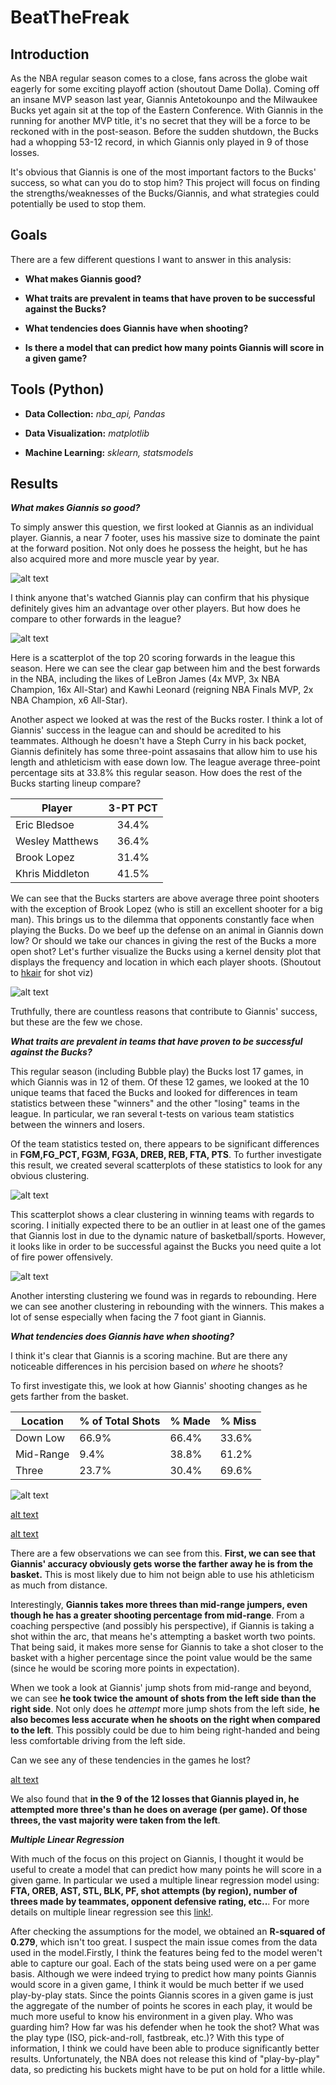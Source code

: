 # BeatTheFreak

## Introduction

As the NBA regular season comes to a close, fans across the globe wait eagerly for some exciting playoff action (shoutout Dame Dolla). Coming off an insane MVP season last year, Giannis Antetokounpo and the Milwaukee Bucks yet again sit at the top of the Eastern Conference. With Giannis in the running for another MVP title, it's no secret that they will be a force to be reckoned with in the post-season. Before the sudden shutdown, the Bucks had a whopping 53-12 record, in which Giannis only played in 9 of those losses.

It's obvious that Giannis is one of the most important factors to the Bucks' success, so what can you do to stop him? This project will focus on finding the strengths/weaknesses of the Bucks/Giannis, and what strategies could potentially be used to stop them.

## Goals

There are a few different questions I want to answer in this analysis:

* **What makes Giannis good?**

* **What traits are prevalent in teams that have proven to be successful against the Bucks?**

* **What tendencies does Giannis have when shooting?**

* **Is there a model that can predict how many points Giannis will score in a given game?**

## Tools (Python)

* **Data Collection:** *nba_api, Pandas*

* **Data Visualization:** *matplotlib*

* **Machine Learning:** *sklearn, statsmodels*

## Results

***What makes Giannis so good?***

To simply answer this question, we first looked at Giannis as an individual player. Giannis, a near 7 footer, uses his massive size to dominate the paint at the forward position. Not only does he possess the height, but he has also acquired more and more muscle year by year. 

![alt text](https://github.com/tylerchang23/BeatTheFreak/blob/master/images/giannis_collage.jpg)

I think anyone that's watched Giannis play can confirm that his physique definitely gives him an advantage over other players. But how does he compare to other forwards in the league? 

![alt text](https://github.com/tylerchang23/BeatTheFreak/blob/master/images/pts_reb_scatter.png)

Here is a scatterplot of the top 20 scoring forwards in the league this season. Here we can see the clear gap between him and the best forwards in the NBA, including the likes of LeBron James (4x MVP, 3x NBA Champion, 16x All-Star) and Kawhi Leonard (reigning NBA Finals MVP, 2x NBA Champion, x6 All-Star). 

Another aspect we looked at was the rest of the Bucks roster. I think a lot of Giannis' success in the league can and should be acredited to his teammates. Although he doesn't have a Steph Curry in his back pocket, Giannis definitely has some three-point assasains that allow him to use his length and athleticism with ease down low. The league average three-point percentage sits at 33.8% this regular season. How does the rest of the Bucks starting lineup compare?

| Player       | 3-PT PCT|
| ------------- |:-------------:|
| Eric Bledsoe| 34.4% |
| Wesley Matthews| 36.4% |   
| Brook Lopez | 31.4% |
| Khris Middleton | 41.5% |

We can see that the Bucks starters are above average three point shooters with the exception of Brook Lopez (who is still an excellent shooter for a big man). This brings us to the dilemma that opponents constantly face when playing the Bucks. Do we beef up the defense on an animal in Giannis down low? Or should we take our chances in giving the rest of the Bucks a more open shot? Let's further visualize the Bucks using a kernel density plot that displays the frequency and location in which each player shoots. (Shoutout to [hkair](https://github.com/hkair/nba-shotcharts) for shot viz) 

![alt text](https://github.com/tylerchang23/BeatTheFreak/blob/master/images/heatmap_team.png)

Truthfully, there are countless reasons that contribute to Giannis' success, but these are the few we chose.


***What traits are prevalent in teams that have proven to be successful against the Bucks?***

This regular season (including Bubble play) the Bucks lost 17 games, in which Giannis was in 12 of them. Of these 12 games, we looked at the 10 unique teams that faced the Bucks and looked for differences in team statistics between these "winners" and the other "losing" teams in the league. In particular, we ran several t-tests on various team statistics between the winners and losers.

Of the team statistics tested on, there appears to be significant differences in **FGM,FG_PCT, FG3M, FG3A, DREB, REB, FTA, PTS**. To further investigate this result, we created several scatterplots of these statistics to look for any obvious clustering.

![alt text](https://github.com/tylerchang23/BeatTheFreak/blob/master/images/pts_fgm_scatter.png)

This scatterplot shows a clear clustering in winning teams with regards to scoring. I initially expected there to be an outlier in at least one of the games that Giannis lost in due to the dynamic nature of basketball/sports. However, it looks like in order to be successful against the Bucks you need quite a lot of fire power offensively. 

![alt text](https://github.com/tylerchang23/BeatTheFreak/blob/master/images/reb_scatter.png)

Another intersting clustering we found was in regards to rebounding. Here we can see another clustering in rebounding with the winners. This makes a lot of sense especially when facing the 7 foot giant in Giannis. 

***What tendencies does Giannis have when shooting?***

I think it's clear that Giannis is a scoring machine. But are there any noticeable differences in his percision based on *where* he shoots?

To first investigate this, we look at how Giannis' shooting changes as he gets farther from the basket.

| Location| % of Total Shots| % Made | % Miss |
| ------------- |-------------| --- | --- |
| Down Low| 66.9% | 66.4% | 33.6% |
| Mid-Range| 9.4% | 38.8% | 61.2% | 
| Three| 23.7% | 30.4% | 69.6% |

![alt text](https://github.com/tylerchang23/BeatTheFreak/blob/master/images/downlow_shotchart.png)

[alt text](https://github.com/tylerchang23/BeatTheFreak/blob/master/images/midrange_shotchart.png)

[alt text](https://github.com/tylerchang23/BeatTheFreak/blob/master/images/three_shotchart.png)

There are a few observations we can see from this. **First, we can see that Giannis' accuracy obviously gets worse the farther away he is from the basket.** This is most likely due to him not beign able to use his athleticism as much from distance.

Interestingly, **Giannis takes more threes than mid-range jumpers, even though he has a greater shooting percentage from mid-range**. From a coaching perspective (and possibly his perspective), if Giannis is taking a shot within the arc, that means he's attempting a basket worth two points. That being said, it makes more sense for Giannis to take a shot closer to the basket with a higher percentage since the point value would be the same (since he would be scoring more points in expectation).

When we took a look at Giannis' jump shots from mid-range and beyond, we can see **he took twice the amount of shots from the left side than the right side**. Not only does he *attempt* more jump shots from the left side, **he also becomes less accurate when he shoots on the right when compared to the left**. This possibly could be due to him being right-handed and being less comfortable driving from the left side. 

Can we see any of these tendencies in the games he lost? 

[alt text](https://github.com/tylerchang23/BeatTheFreak/blob/master/images/opponents_shotchart.png)

We also found that **in the 9 of the 12 losses that Giannis played in, he attempted more three's than he does on average (per game). Of those threes, the vast majority were taken from the left**.

***Multiple Linear Regression***

With much of the focus on this project on Giannis, I thought it would be useful to create a model that can predict how many points he will score in a given game. In particular we used a multiple linear regression model using: **FTA, OREB, AST, STL, BLK, PF, shot attempts (by region), number of threes made by teammates, opponent defensive rating, etc..**. For more details on multiple linear regression see this [link!](http://mezeylab.cb.bscb.cornell.edu/labmembers/documents/supplement%205%20-%20multiple%20regression.pdf).

After checking the assumptions for the model, we obtained an **R-squared of 0.279**, which isn't too great. I suspect the main issue comes from the data used in the model.Firstly, I think the features being fed to the model weren't able to capture our goal. Each of the stats being used were on a per game basis. Although we were indeed trying to predict how many points Giannis would score in a given game, I think it would be much better if we used play-by-play stats. Since the points Giannis scores in a given game is just the aggregate of the number of points he scores in each play, it would be much more useful to know his environment in a given play. Who was guarding him? How far was his defender when he took the shot? What was the play type (ISO, pick-and-roll, fastbreak, etc.)? With this type of information, I think we could have been able to produce significantly better results. Unfortunately, the NBA does not release this kind of "play-by-play" data, so predicting his buckets might have to be put on hold for a little while.
